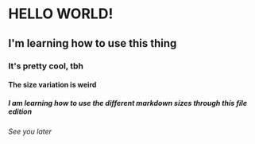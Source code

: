 # HELLO WORLD!

## I'm learning how to use this thing

### It's pretty cool, tbh
#### The size variation is weird
##### I am learning how to use the different markdown sizes through this file edition

###### See you later
